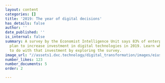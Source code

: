 ```yaml
---
layout: content
categories: []
title: '2019: The year of digital decisions'
has_details: false
author: ''
date_published: ''
is_internal: false
summary: A survey by the Economist Intelligence Unit says 83% of enterprises surveyed
  plan to increase investment in digital technologies in 2019. Learn what they plan
  to do with that investment by exploring the survey.
image_url: "//assets1.dxc.technology/digital_transformation/images/eiusurvey-bw.jpg"
number_likes: 123
number_documents: 5
order: 2

---
```

